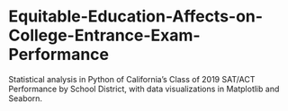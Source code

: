 # Equitable-Education-Affects-on-College-Entrance-Exam-Performance
Statistical analysis in Python of California’s Class of 2019 SAT/ACT Performance by School District, with data visualizations in Matplotlib and Seaborn.
